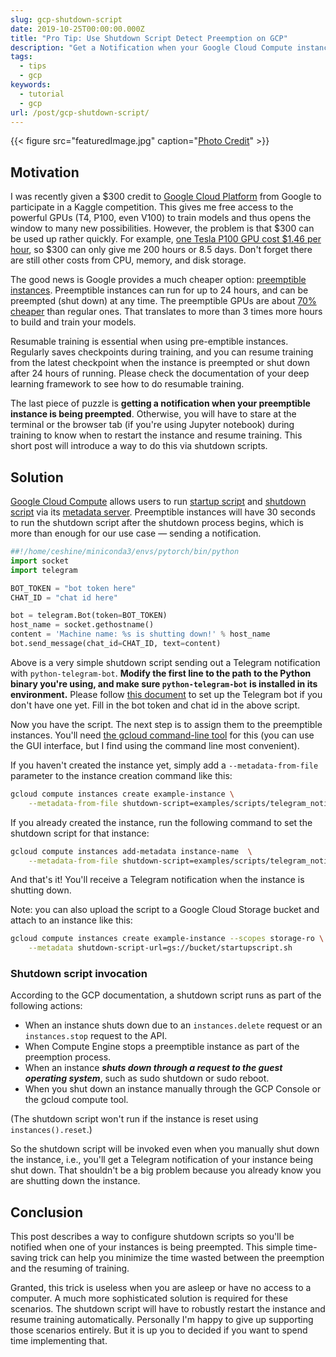 ```yaml
---
slug: gcp-shutdown-script
date: 2019-10-25T00:00:00.000Z
title: "Pro Tip: Use Shutdown Script Detect Preemption on GCP"
description: "Get a Notification when your Google Cloud Compute instance is preempted"
tags:
  - tips
  - gcp
keywords:
  - tutorial
  - gcp
url: /post/gcp-shutdown-script/
---
```


{{< figure src="featuredImage.jpg" caption="[Photo Credit](https://pixabay.com/photos/panda-red-panda-bear-cat-4546244/)" >}}

## Motivation

I was recently given a $300 credit to [Google Cloud Platform](https://cloud.google.com/) from Google to participate in a Kaggle competition. This gives me free access to the powerful GPUs (T4, P100, even V100) to train models and thus opens the window to many new possibilities. However, the problem is that $300 can be used up rather quickly. For example, [one Tesla P100 GPU cost \$1.46 per hour](https://cloud.google.com/compute/gpus-pricing), so \$300 can only give me 200 hours or 8.5 days. Don't forget there are still other costs from CPU, memory, and disk storage.

The good news is Google provides a much cheaper option: [preemptible instances](https://cloud.google.com/preemptible-vms/). Preemptible instances can run for up to 24 hours, and can be preempted (shut down) at any time. The preemptible GPUs are about [70% cheaper](https://cloud.google.com/compute/gpus-pricing) than regular ones. That translates to more than 3 times more hours to build and train your models.

Resumable training is essential when using pre-emptible instances. Regularly saves checkpoints during training, and you can resume training from the latest checkpoint when the instance is preempted or shut down after 24 hours of running. Please check the documentation of your deep learning framework to see how to do resumable training.

The last piece of puzzle is **getting a notification when your preemptible instance is being preempted**. Otherwise, you will have to stare at the terminal or the browser tab (if you're using Jupyter notebook) during training to know when to restart the instance and resume training. This short post will introduce a way to do this via shutdown scripts.

## Solution

[Google Cloud Compute](https://cloud.google.com/compute/) allows users to run [startup script](https://cloud.google.com/compute/docs/startupscript) and [shutdown script](https://cloud.google.com/compute/docs/shutdownscript) via its [metadata server](https://cloud.google.com/compute/docs/storing-retrieving-metadata). Preemptible instances will have 30 seconds to run the shutdown script after the shutdown process begins, which is more than enough for our use case — sending a notification.

```python
##!/home/ceshine/miniconda3/envs/pytorch/bin/python
import socket
import telegram

BOT_TOKEN = "bot token here"
CHAT_ID = "chat id here"

bot = telegram.Bot(token=BOT_TOKEN)
host_name = socket.gethostname()
content = 'Machine name: %s is shutting down!' % host_name
bot.send_message(chat_id=CHAT_ID, text=content)
```

Above is a very simple shutdown script sending out a Telegram notification with `python-telegram-bot`. **Modify the first line to the path to the Python binary you're using, and make sure `python-telegram-bot` is installed in its environment.** Please follow [this document](https://github.com/python-telegram-bot/python-telegram-bot/wiki/Extensions-%E2%80%93-Your-first-Bot) to set up the Telegram bot if you don't have one yet. Fill in the bot token and chat id in the above script.

Now you have the script. The next step is to assign them to the preemptible instances. You'll need [the gcloud command-line tool](https://cloud.google.com/functions/docs/quickstart) for this (you can use the GUI interface, but I find using the command line most convenient).

If you haven't created the instance yet, simply add a `--metadata-from-file` parameter to the instance creation command like this:

```bash
gcloud compute instances create example-instance \
    --metadata-from-file shutdown-script=examples/scripts/telegram_notification.py
```

If you already created the instance, run the following command to set the shutdown script for that instance:

```bash
gcloud compute instances add-metadata instance-name  \
    --metadata-from-file shutdown-script=examples/scripts/telegram_notification.py
```

And that's it! You'll receive a Telegram notification when the instance is shutting down.

Note: you can also upload the script to a Google Cloud Storage bucket and attach to an instance like this:

```bash
gcloud compute instances create example-instance --scopes storage-ro \
    --metadata shutdown-script-url=gs://bucket/startupscript.sh
```

### Shutdown script invocation

According to the GCP documentation, a shutdown script runs as part of the following actions:

- When an instance shuts down due to an `instances.delete` request or an `instances.stop` request to the API.
- When Compute Engine stops a preemptible instance as part of the preemption process.
- When an instance **_shuts down through a request to the guest operating system_**, such as sudo shutdown or sudo reboot.
- When you shut down an instance manually through the GCP Console or the gcloud compute tool.

(The shutdown script won't run if the instance is reset using `instances().reset`.)

So the shutdown script will be invoked even when you manually shut down the instance, i.e., you'll get a Telegram notification of your instance being shut down. That shouldn't be a big problem because you already know you are shutting down the instance.

## Conclusion

This post describes a way to configure shutdown scripts so you'll be notified when one of your instances is being preempted. This simple time-saving trick can help you minimize the time wasted between the preemption and the resuming of training.

Granted, this trick is useless when you are asleep or have no access to a computer. A much more sophisticated solution is required for these scenarios. The shutdown script will have to robustly restart the instance and resume training automatically. Personally I'm happy to give up supporting those scenarios entirely. But it is up you to decided if you want to spend time implementing that.
